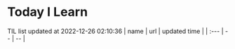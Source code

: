 # Today I Learn 
TIL list updated at 2022-12-26 02:10:36
| name | url | updated time |
| :--- | -- | -- |
